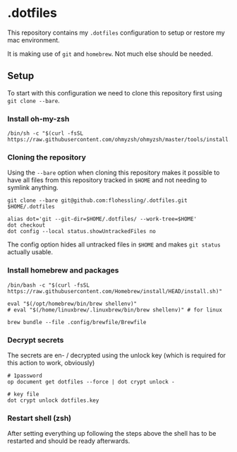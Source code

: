 # .dotfiles

This repository contains my `.dotfiles` configuration to setup or restore my mac environment.

It is making use of `git` and `homebrew`. Not much else should be needed.

## Setup

To start with this configuration we need to clone this repository first using `git clone --bare`.

### Install oh-my-zsh
```
/bin/sh -c "$(curl -fsSL https://raw.githubusercontent.com/ohmyzsh/ohmyzsh/master/tools/install.sh)"
```

### Cloning the repository

Using the `--bare` option when cloning this repository makes it possible to have all files from this repository tracked in `$HOME` and not needing to symlink anything.

```
git clone --bare git@github.com:flohessling/.dotfiles.git $HOME/.dotfiles

alias dot='git --git-dir=$HOME/.dotfiles/ --work-tree=$HOME'
dot checkout
dot config --local status.showUntrackedFiles no
```

The config option hides all untracked files in `$HOME` and makes `git status` actually usable.

### Install homebrew and packages

```
/bin/bash -c "$(curl -fsSL https://raw.githubusercontent.com/Homebrew/install/HEAD/install.sh)"

eval "$(/opt/homebrew/bin/brew shellenv)"
# eval "$(/home/linuxbrew/.linuxbrew/bin/brew shellenv)" # for linux

brew bundle --file .config/brewfile/Brewfile
```

### Decrypt secrets

The secrets are en- / decrypted using the unlock key (which is required for this action to work, obviously)

```
# 1password
op document get dotfiles --force | dot crypt unlock -

# key file
dot crypt unlock dotfiles.key
```

### Restart shell (zsh)

After setting everything up following the steps above the shell has to be restarted and should be ready afterwards.

